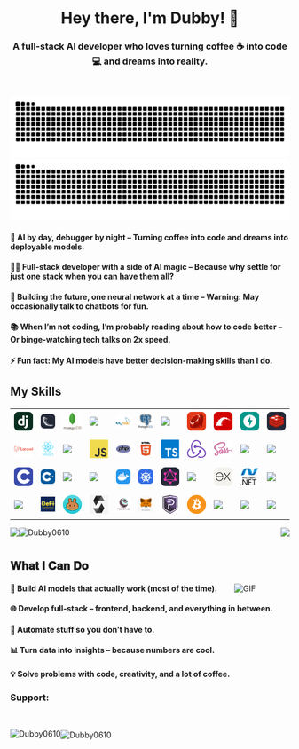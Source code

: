 <h1 align="center" dir="auto"> Hey there, I'm Dubby! 👋 </h1>
<p align="center">
  <h3 align="center">A full-stack AI developer who loves turning coffee ☕ into code 💻 and dreams into reality. </h3>
  <br clear="both">
  
  ![github contribution grid snake animation](https://raw.githubusercontent.com/Dubby0610/Dubby0610/output/snake-dark.svg#gh-dark-mode-only)
  ![github contribution grid snake animation](https://raw.githubusercontent.com/Dubby0610/Dubby0610/output/snake.svg#gh-light-mode-only)

#### 🤖 AI by day, debugger by night – Turning coffee into code and dreams into deployable models.
  
#### 👨‍💻 Full-stack developer with a side of AI magic – Because why settle for just one stack when you can have them all?
  
#### 🚀 Building the future, one neural network at a time – Warning: May occasionally talk to chatbots for fun.
  
#### 📚 When I’m not coding, I’m probably reading about how to code better – Or binge-watching tech talks on 2x speed.
  
#### ⚡ Fun fact: My AI models have better decision-making skills than I do.

</p>

## My Skills

<table>
    <tr width='50' height='50'>
      <td><img src="https://github.com/tandpfun/skill-icons/blob/main/icons/Django.svg?raw=true" width="50"></td>
      <td><img src="https://github.com/tandpfun/skill-icons/blob/main/icons/Flask-Dark.svg?raw=true" width="50"></td>
      <td><img src="https://raw.githubusercontent.com/devicons/devicon/master/icons/mongodb/mongodb-original-wordmark.svg" width="50"/></td>
      <td><img src="https://www.vectorlogo.zone/logos/firebase/firebase-icon.svg" width="50"/></td>
      <td><img src="https://raw.githubusercontent.com/devicons/devicon/master/icons/mysql/mysql-original-wordmark.svg" width="50"/></td>
      <td><img src="https://raw.githubusercontent.com/devicons/devicon/master/icons/postgresql/postgresql-original-wordmark.svg" width="50"/></td>
      <td><img src="https://user-images.githubusercontent.com/74038190/212257472-08e52665-c503-4bd9-aa20-f5a4dae769b5.gif" width="50"></td>
      <td><img src="https://github.com/tandpfun/skill-icons/blob/main/icons/Ruby.svg?raw=true" width="50"></td>
      <td><img src="https://github.com/tandpfun/skill-icons/blob/main/icons/Rails.svg?raw=true" width="50"></td>
      <td><img src="https://github.com/tandpfun/skill-icons/blob/main/icons/FastAPI.svg?raw=true" width="50"></td>
      <td><img src="https://github.com/tandpfun/skill-icons/blob/main/icons/Redis-Dark.svg?raw=true" width="50"></td>
    </tr>
    <tr width='50' height='50'>
      <td><img src="https://raw.githubusercontent.com/devicons/devicon/master/icons/laravel/laravel-original-wordmark.svg" width="50"/></td>
      <td><img src="https://raw.githubusercontent.com/devicons/devicon/master/icons/react/react-original-wordmark.svg" width="50"/></td>
      <td><img src="https://user-images.githubusercontent.com/74038190/212257467-871d32b7-e401-42e8-a166-fcfd7baa4c6b.gif" width="50"/></td>
      <td><img src="https://raw.githubusercontent.com/devicons/devicon/master/icons/javascript/javascript-original.svg" width="50"/></td>
      <td><img src="https://raw.githubusercontent.com/devicons/devicon/master/icons/php/php-original.svg" width="50"/></td>
      <td><img src="https://raw.githubusercontent.com/devicons/devicon/master/icons/html5/html5-original-wordmark.svg" width="50"/></td>
      <td><img src="https://raw.githubusercontent.com/devicons/devicon/master/icons/typescript/typescript-original.svg" width="50"/></td>
      <td><img src="https://raw.githubusercontent.com/devicons/devicon/master/icons/redux/redux-original.svg" width="50"/></td>
      <td><img src="https://raw.githubusercontent.com/devicons/devicon/master/icons/sass/sass-original.svg" width="50"/></td>
      <td><img src="https://www.vectorlogo.zone/logos/tailwindcss/tailwindcss-icon.svg" width="50"/></td>
      <td><img src="https://user-images.githubusercontent.com/74038190/212257460-738ff738-247f-4445-a718-cdd0ca76e2db.gif" width="50"/></td>
    </tr>
    <tr width='50' height='50'>
      <td><img src="https://github.com/tandpfun/skill-icons/blob/main/icons/C.svg?raw=true" width="50"></td>
      <td><img src="https://github.com/tandpfun/skill-icons/blob/main/icons/CPP.svg?raw=true" width="50"></td>
      <td><img src="https://www.vectorlogo.zone/logos/figma/figma-icon.svg" width="50"/></td>
      <td><img src="https://www.chartjs.org/media/logo-title.svg" width="50"/></td>
      <td><img src="https://github.com/tandpfun/skill-icons/blob/main/icons/Docker.svg?raw=true" width="50"></td>
      <td><img src="https://github.com/tandpfun/skill-icons/blob/main/icons/Kubernetes.svg?raw=true" width="50"></td>
      <td><img src="https://github.com/tandpfun/skill-icons/blob/main/icons/GraphQL-Dark.svg?raw=true" width="50"></td>
      <td><img src="https://user-images.githubusercontent.com/74038190/212281775-b468df30-4edc-4bf8-a4ee-f52e1aaddc86.gif" width="50"/></td>
      <td><img src="https://github.com/tandpfun/skill-icons/blob/main/icons/ExpressJS-Light.svg?raw=true" width="50"></td>
      <td><img src="https://raw.githubusercontent.com/devicons/devicon/master/icons/dot-net/dot-net-original-wordmark.svg" width="50"/></td>
      <td><img src="https://user-images.githubusercontent.com/74038190/212281763-e6ecd7ef-c4aa-45b6-a97c-f33f6bb592bd.gif" width="50"/></td>
    </tr>
      <tr width='50' height='50'>
      <td><img src="https://user-images.githubusercontent.com/74038190/216649417-9acc58df-9186-4132-ad43-819a57babb67.gif" width="50"></td>
      <td><img src="https://github.com/kroim/profile/blob/master/icons/icon_defi.png?raw=true" width="50"></td>
      <td><img src="https://github.com/kroim/profile/blob/master/icons/icon_pancake.png?raw=true" width="50"></td>
      <td><img src="https://github.com/kroim/profile/blob/master/icons/icon_solidity.png?raw=true" width="50"></td>
      <td><img src="https://github.com/kroim/profile/blob/master/icons/icon_truffle.png?raw=true" width="50"></td>
      <td><img src="https://github.com/kroim/profile/blob/master/icons/icon_metamask.png?raw=true" width="50"></td>
      <td><img src="https://github.com/kroim/profile/blob/master/icons/icon_pivx.png?raw=true" width="50"></td>
      <td><img src="https://github.com/kroim/profile/blob/master/icons/icon_bitcoin.png?raw=true" width="50"></td>
      <td><img src="https://user-images.githubusercontent.com/74038190/212257454-16e3712e-945a-4ca2-b238-408ad0bf87e6.gif" width="50"></td>
      <td><img src="https://user-images.githubusercontent.com/74038190/212280823-79088828-a258-4a4d-8d6c-96315d5a07af.gif" width="50"></td>
      <td><img src="https://cdn.iconscout.com/icon/free/png-128/vue-282497.png" width="50"></td>
    </tr>
</table>

<img src="https://komarev.com/ghpvc/?username=Dubby0610&label=Profile%20views&color=0e75b6&style=flat" alt="Dubby0610" /><img align="left" src="https://visitor-badge.laobi.icu/badge?page_id=Dubby0610.Dubby0610" /><img align="right" src="https://img.shields.io/github/followers/Dubby0610?label=Follow&style=social" />

<h1 align="center"></h1>

## 𝐖𝐡𝐚𝐭 𝐈 𝐂𝐚𝐧 𝐃𝐨

<div>
  <img align="right" alt="GIF" src="https://camo.githubusercontent.com/88adc7c88c9d3dba7479020846ed35d13410e3707c7f149e1c6140cc6beaef9a/68747470733a2f2f70687973696373677572756b756c2e66696c65732e776f726470726573732e636f6d2f323031392f30322f6368617261637465722d312e676966?raw=true" width="100" />

#### 🤖 Build AI models that actually work (most of the time).

#### 🌐 Develop full-stack – frontend, backend, and everything in between.

#### 🚀 Automate stuff so you don’t have to.

#### 📊 Turn data into insights – because numbers are cool.

#### 💡 Solve problems with code, creativity, and a lot of coffee.

</div>

<h3 align="left">Support:</h3>
<br>

<p><img align="left" src="https://github-readme-stats.vercel.app/api/top-langs?username=Dubby0610&show_icons=true&locale=en&layout=compact" alt="Dubby0610" /></p>

<p><img align="center" src="https://github-readme-stats.vercel.app/api?username=Dubby0610&show_icons=true&hide=contribs,prs&cache_seconds=86400&theme=ambient_gradient" alt="Dubby0610" /></p>
